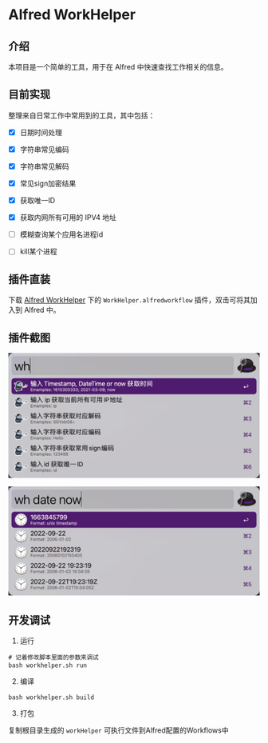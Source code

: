 # Alfred WorkHelper

## 介绍

本项目是一个简单的工具，用于在 Alfred 中快速查找工作相关的信息。

## 目前实现

整理来自日常工作中常用到的工具，其中包括：

- [x] 日期时间处理

- [x] 字符串常见编码

- [x] 字符串常见解码

- [x] 常见sign加密结果

- [x] 获取唯一ID

- [x] 获取内网所有可用的 IPV4 地址

- [ ] 模糊查询某个应用名进程id

- [ ] kill某个进程

## 插件直装

下载 [Alfred WorkHelper](https://github.com/yqchilde/alfred-workhelper/tree/main/alfred_workflow) 下的 `WorkHelper.alfredworkflow` 插件，双击可将其加入到 Alfred 中。

## 插件截图

![menu](https://github.com/yqchilde/alfred-workhelper/blob/main/alfred_workflow/screenshots_menu.jpg)

![date](https://github.com/yqchilde/alfred-workhelper/blob/main/alfred_workflow/screenshots_date.jpg)

## 开发调试

1. 运行

```shell
# 记着修改脚本里面的参数来调试
bash workhelper.sh run 
```

2. 编译

```shell
bash workhelper.sh build
```

3. 打包

复制根目录生成的 `workHelper` 可执行文件到Alfred配置的Workflows中
